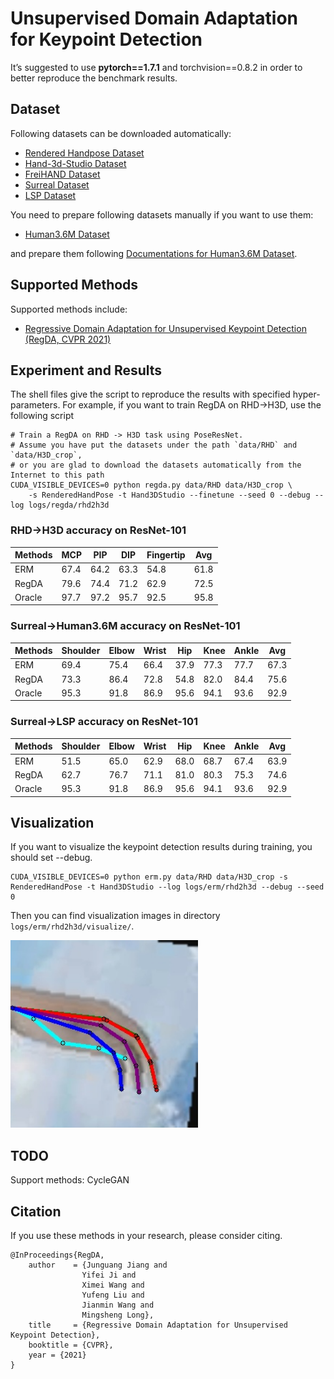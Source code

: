 # Unsupervised Domain Adaptation for Keypoint Detection
It’s suggested to use **pytorch==1.7.1** and torchvision==0.8.2 in order to better reproduce the benchmark results.

## Dataset
Following datasets can be downloaded automatically:

- [Rendered Handpose Dataset](https://lmb.informatik.uni-freiburg.de/resources/datasets/RenderedHandposeDataset.en.html)
- [Hand-3d-Studio Dataset](https://www.yangangwang.com/papers/ZHAO-H3S-2020-02.html)
- [FreiHAND Dataset](https://lmb.informatik.uni-freiburg.de/projects/freihand/)
- [Surreal Dataset](https://www.di.ens.fr/willow/research/surreal/data/)
- [LSP Dataset](http://sam.johnson.io/research/lsp.html)

You need to prepare following datasets manually if you want to use them:
- [Human3.6M Dataset](http://vision.imar.ro/human3.6m/description.php)

and prepare them following [Documentations for Human3.6M Dataset](/common/vision/datasets/keypoint_detection/human36m.py).

## Supported Methods

Supported methods include:

- [Regressive Domain Adaptation for Unsupervised Keypoint Detection (RegDA, CVPR 2021)](http://ise.thss.tsinghua.edu.cn/~mlong/doc/regressive-domain-adaptation-cvpr21.pdf)

## Experiment and Results

The shell files give the script to reproduce the results with specified hyper-parameters.
For example, if you want to train RegDA on RHD->H3D, use the following script

```shell script
# Train a RegDA on RHD -> H3D task using PoseResNet.
# Assume you have put the datasets under the path `data/RHD` and  `data/H3D_crop`, 
# or you are glad to download the datasets automatically from the Internet to this path
CUDA_VISIBLE_DEVICES=0 python regda.py data/RHD data/H3D_crop \
    -s RenderedHandPose -t Hand3DStudio --finetune --seed 0 --debug --log logs/regda/rhd2h3d
```

### RHD->H3D accuracy on ResNet-101

| Methods     | MCP  | PIP  | DIP  | Fingertip | Avg  |
|-------------|------|------|------|-----------|------|
| ERM | 67.4 | 64.2 | 63.3 | 54.8      | 61.8 |
| RegDA       | 79.6 | 74.4 | 71.2 | 62.9      | 72.5 |
| Oracle      | 97.7 | 97.2 | 95.7 | 92.5      | 95.8 |

### Surreal->Human3.6M accuracy on ResNet-101

| Methods     | Shoulder | Elbow | Wrist | Hip  | Knee | Ankle | Avg  |
|-------------|----------|-------|-------|------|------|-------|------|
| ERM | 69.4     | 75.4  | 66.4  | 37.9 | 77.3 | 77.7  | 67.3 |
| RegDA       | 73.3     | 86.4  | 72.8  | 54.8 | 82.0 | 84.4  | 75.6 |
| Oracle      | 95.3     | 91.8  | 86.9  | 95.6 | 94.1 | 93.6  | 92.9 |

### Surreal->LSP accuracy on ResNet-101

| Methods     | Shoulder | Elbow | Wrist | Hip  | Knee | Ankle | Avg  |
|-------------|----------|-------|-------|------|------|-------|------|
| ERM | 51.5     | 65.0  | 62.9  | 68.0 | 68.7 | 67.4  | 63.9 |
| RegDA       | 62.7     | 76.7  | 71.1  | 81.0 | 80.3 | 75.3  | 74.6 |
| Oracle      | 95.3     | 91.8  | 86.9  | 95.6 | 94.1 | 93.6  | 92.9 |

## Visualization
If you want to visualize the keypoint detection results during training, you should set --debug.

```
CUDA_VISIBLE_DEVICES=0 python erm.py data/RHD data/H3D_crop -s RenderedHandPose -t Hand3DStudio --log logs/erm/rhd2h3d --debug --seed 0
```

Then you can find visualization images in directory ``logs/erm/rhd2h3d/visualize/``.

<img src="./fig/keypoint_detection.jpg" width="300"/>


## TODO
Support methods:  CycleGAN


## Citation
If you use these methods in your research, please consider citing.

```
@InProceedings{RegDA,
    author    = {Junguang Jiang and
                Yifei Ji and
                Ximei Wang and
                Yufeng Liu and
                Jianmin Wang and
                Mingsheng Long},
    title     = {Regressive Domain Adaptation for Unsupervised Keypoint Detection},
    booktitle = {CVPR},
    year = {2021}
}

```
